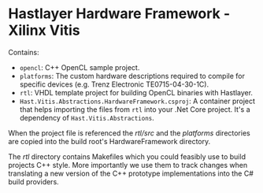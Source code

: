 # Hastlayer Hardware Framework - Xilinx Vitis

Contains:

- `opencl`: C++ OpenCL sample project.
- `platforms`: The custom hardware descriptions required to compile for specific devices (e.g. Trenz Electronic TE0715-04-30-1C).
- `rtl`: VHDL template project for building OpenCL binaries with Hastlayer.
- `Hast.Vitis.Abstractions.HardwareFramework.csproj`: A container project that helps importing the files from `rtl` into your .Net Core project. It's a dependency of `Hast.Vitis.Abstractions`.

When the project file is referenced the _rtl/src_ and the _platforms_ directories are copied into the build root's HardwareFramework directory.  

The _rtl_ directory contains Makefiles which you could feasibly use to build projects C++ style. More importantly we use them to track changes when translating a new version of the C++ prototype implementations into the C# build providers. 
